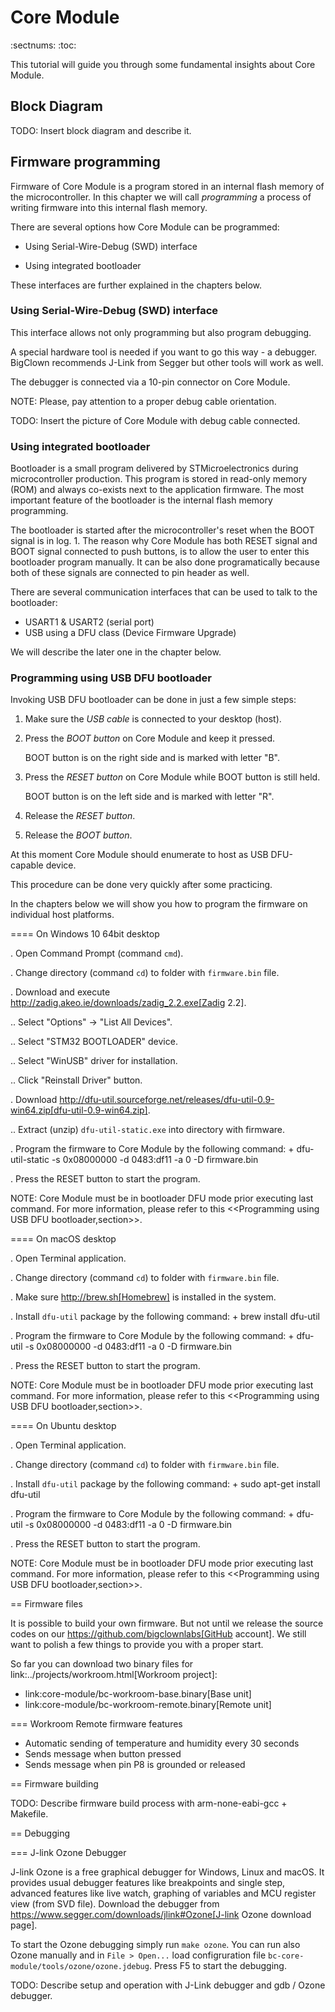 # Core Module
:sectnums:
:toc:

This tutorial will guide you through some fundamental insights about Core Module.


## Block Diagram

TODO: Insert block diagram and describe it.


## Firmware programming

Firmware of Core Module is a program stored in an internal flash memory of the microcontroller.
In this chapter we will call _programming_ a process of writing firmware into this internal flash memory.

There are several options how Core Module can be programmed:

* Using Serial-Wire-Debug (SWD) interface

* Using integrated bootloader

These interfaces are further explained in the chapters below.


### Using Serial-Wire-Debug (SWD) interface

This interface allows not only programming but also program debugging.

A special hardware tool is needed if you want to go this way - a debugger.
BigClown recommends J-Link from Segger but other tools will work as well.

The debugger is connected via a 10-pin connector on Core Module.

NOTE: Please, pay attention to a proper debug cable orientation.

TODO: Insert the picture of Core Module with debug cable connected.


### Using integrated bootloader

Bootloader is a small program delivered by STMicroelectronics during microcontroller production.
This program is stored in read-only memory (ROM) and always co-exists next to the application firmware.
The most important feature of the bootloader is the internal flash memory programming.

The bootloader is started after the microcontroller's reset when the BOOT signal is in log. 1.
The reason why Core Module has both RESET signal and BOOT signal connected to push buttons, is to allow the user to enter this bootloader program manually.
It can be also done programatically because both of these signals are connected to pin header as well.

There are several communication interfaces that can be used to talk to the bootloader:

* USART1 & USART2 (serial port)
* USB using a DFU class (Device Firmware Upgrade)

We will describe the later one in the chapter below.


### Programming using USB DFU bootloader

Invoking USB DFU bootloader can be done in just a few simple steps:

1. Make sure the *USB cable* is connected to your desktop (host).

2. Press the *BOOT button* on Core Module and keep it pressed.

   BOOT button is on the right side and is marked with letter "B".

3. Press the *RESET button* on Core Module while BOOT button is still held.

   BOOT button is on the left side and is marked with letter "R".

4. Release the *RESET button*.

5. Release the *BOOT button*.

At this moment Core Module should enumerate to host as USB DFU-capable device.

This procedure can be done very quickly after some practicing.

In the chapters below we will show you how to program the firmware on individual host platforms.


==== On Windows 10 64bit desktop

. Open Command Prompt (command `cmd`).

. Change directory (command `cd`) to folder with `firmware.bin` file.

. Download and execute http://zadig.akeo.ie/downloads/zadig_2.2.exe[Zadig 2.2].

.. Select "Options" -> "List All Devices".

.. Select "STM32 BOOTLOADER" device.

.. Select "WinUSB" driver for installation.

.. Click "Reinstall Driver" button.

. Download http://dfu-util.sourceforge.net/releases/dfu-util-0.9-win64.zip[dfu-util-0.9-win64.zip].

.. Extract (unzip) `dfu-util-static.exe` into directory with firmware.

. Program the firmware to Core Module by the following command:
+
    dfu-util-static -s 0x08000000 -d 0483:df11 -a 0 -D firmware.bin

. Press the RESET button to start the program.

NOTE: Core Module must be in bootloader DFU mode prior executing last command.
For more information, please refer to this <<Programming using USB DFU bootloader,section>>.



==== On macOS desktop

. Open Terminal application.

. Change directory (command `cd`) to folder with `firmware.bin` file.

. Make sure http://brew.sh[Homebrew] is installed in the system.

. Install `dfu-util` package by the following command:
+
    brew install dfu-util

. Program the firmware to Core Module by the following command:
+
    dfu-util -s 0x08000000 -d 0483:df11 -a 0 -D firmware.bin

. Press the RESET button to start the program.

NOTE: Core Module must be in bootloader DFU mode prior executing last command.
For more information, please refer to this <<Programming using USB DFU bootloader,section>>.



==== On Ubuntu desktop

. Open Terminal application.

. Change directory (command `cd`) to folder with `firmware.bin` file.

. Install `dfu-util` package by the following command:
+
    sudo apt-get install dfu-util

. Program the firmware to Core Module by the following command:
+
    dfu-util -s 0x08000000 -d 0483:df11 -a 0 -D firmware.bin

. Press the RESET button to start the program.

NOTE: Core Module must be in bootloader DFU mode prior executing last command.
For more information, please refer to this <<Programming using USB DFU bootloader,section>>.


== Firmware files

It is possible to build your own firmware.
But not until we release the source codes on our https://github.com/bigclownlabs[GitHub account].
We still want to polish a few things to provide you with a proper start.

So far you can download two binary files for link:../projects/workroom.html[Workroom project]:

* link:core-module/bc-workroom-base.binary[Base unit]
* link:core-module/bc-workroom-remote.binary[Remote unit]


=== Workroom Remote firmware features

* Automatic sending of temperature and humidity every 30 seconds
* Sends message when button pressed
* Sends message when pin P8 is grounded or released


== Firmware building

TODO: Describe firmware build process with arm-none-eabi-gcc + Makefile.


== Debugging


=== J-link Ozone Debugger

J-link Ozone is a free graphical debugger for Windows, Linux and macOS.
It provides usual debugger features like breakpoints and single step, advanced features like live watch, graphing of variables and MCU register view (from SVD file).
Download the debugger from https://www.segger.com/downloads/jlink#Ozone[J-link Ozone download page].

To start the Ozone debugging simply run `make ozone`.
You can run also Ozone manually and in `File > Open...` load configruration file `bc-core-module/tools/ozone/ozone.jdebug`.
Press F5 to start the debugging.

TODO: Describe setup and operation with J-Link debugger and gdb / Ozone debugger.
